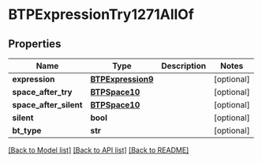 # BTPExpressionTry1271AllOf

## Properties
Name | Type | Description | Notes
------------ | ------------- | ------------- | -------------
**expression** | [**BTPExpression9**](BTPExpression9.md) |  | [optional] 
**space_after_try** | [**BTPSpace10**](BTPSpace10.md) |  | [optional] 
**space_after_silent** | [**BTPSpace10**](BTPSpace10.md) |  | [optional] 
**silent** | **bool** |  | [optional] 
**bt_type** | **str** |  | [optional] 

[[Back to Model list]](../README.md#documentation-for-models) [[Back to API list]](../README.md#documentation-for-api-endpoints) [[Back to README]](../README.md)


